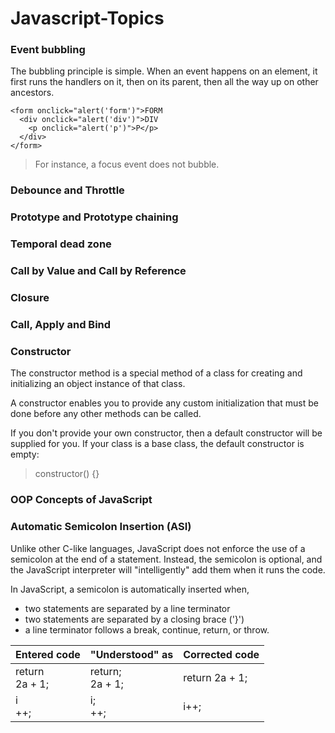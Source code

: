 # Javascript-Topics

### Event bubbling

The bubbling principle is simple. When an event happens on an element, it first runs the handlers on it, then on its parent, then all the way up on other ancestors.

```
<form onclick="alert('form')">FORM
  <div onclick="alert('div')">DIV
    <p onclick="alert('p')">P</p>
  </div>
</form>
```

> For instance, a focus event does not bubble.


### Debounce and Throttle

### Prototype and Prototype chaining

### Temporal dead zone

### Call by Value and Call by Reference

### Closure

### Call, Apply and Bind

### Constructor

The constructor method is a special method of a class for creating and initializing an object instance of that class.

A constructor enables you to provide any custom initialization that must be done before any other methods can be called.

If you don't provide your own constructor, then a default constructor will be supplied for you. If your class is a base class, the default constructor is empty:
> constructor() {}

### OOP Concepts of JavaScript

### Automatic Semicolon Insertion (ASI)

Unlike other C-like languages, JavaScript does not enforce the use of a semicolon at the end of a statement. Instead, the semicolon is optional, and the JavaScript interpreter will "intelligently" add them when it runs the code.

In JavaScript, a semicolon is automatically inserted when,
- two statements are separated by a line terminator
- two statements are separated by a closing brace ('}')
- a line terminator follows a break, continue, return, or throw.

| Entered code | "Understood" as | Corrected code | 
|--|--|--|
| return <br/> 2a + 1;|return; <br/> 2a + 1; | return 2a + 1; |
| i<br/>++; | i;<br/>++; | i++; |
